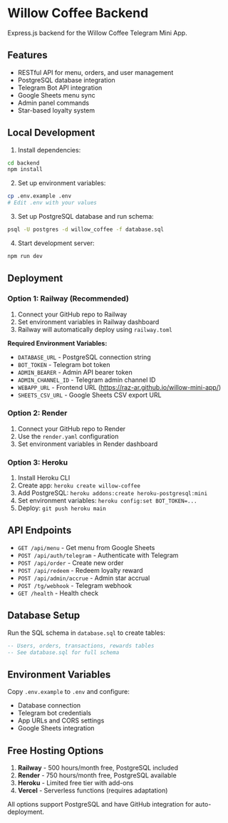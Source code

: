 # Willow Coffee Backend

Express.js backend for the Willow Coffee Telegram Mini App.

## Features

- RESTful API for menu, orders, and user management
- PostgreSQL database integration
- Telegram Bot API integration
- Google Sheets menu sync
- Admin panel commands
- Star-based loyalty system

## Local Development

1. Install dependencies:
```bash
cd backend
npm install
```

2. Set up environment variables:
```bash
cp .env.example .env
# Edit .env with your values
```

3. Set up PostgreSQL database and run schema:
```bash
psql -U postgres -d willow_coffee -f database.sql
```

4. Start development server:
```bash
npm run dev
```

## Deployment

### Option 1: Railway (Recommended)

1. Connect your GitHub repo to Railway
2. Set environment variables in Railway dashboard
3. Railway will automatically deploy using `railway.toml`

**Required Environment Variables:**
- `DATABASE_URL` - PostgreSQL connection string
- `BOT_TOKEN` - Telegram bot token
- `ADMIN_BEARER` - Admin API bearer token
- `ADMIN_CHANNEL_ID` - Telegram admin channel ID
- `WEBAPP_URL` - Frontend URL (https://raz-ar.github.io/willow-mini-app/)
- `SHEETS_CSV_URL` - Google Sheets CSV export URL

### Option 2: Render

1. Connect your GitHub repo to Render
2. Use the `render.yaml` configuration
3. Set environment variables in Render dashboard

### Option 3: Heroku

1. Install Heroku CLI
2. Create app: `heroku create willow-coffee`
3. Add PostgreSQL: `heroku addons:create heroku-postgresql:mini`
4. Set environment variables: `heroku config:set BOT_TOKEN=...`
5. Deploy: `git push heroku main`

## API Endpoints

- `GET /api/menu` - Get menu from Google Sheets
- `POST /api/auth/telegram` - Authenticate with Telegram
- `POST /api/order` - Create new order
- `POST /api/redeem` - Redeem loyalty reward
- `POST /api/admin/accrue` - Admin star accrual
- `POST /tg/webhook` - Telegram webhook
- `GET /health` - Health check

## Database Setup

Run the SQL schema in `database.sql` to create tables:

```sql
-- Users, orders, transactions, rewards tables
-- See database.sql for full schema
```

## Environment Variables

Copy `.env.example` to `.env` and configure:

- Database connection
- Telegram bot credentials  
- App URLs and CORS settings
- Google Sheets integration

## Free Hosting Options

1. **Railway** - 500 hours/month free, PostgreSQL included
2. **Render** - 750 hours/month free, PostgreSQL available
3. **Heroku** - Limited free tier with add-ons
4. **Vercel** - Serverless functions (requires adaptation)

All options support PostgreSQL and have GitHub integration for auto-deployment.